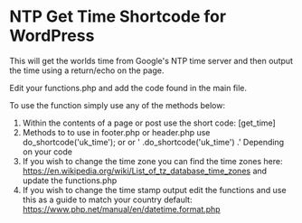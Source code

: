 # NTP Get Time Shortcode for WordPress

This will get the worlds time from Google's NTP time server and then output the time using a return/echo on the page. 

Edit your functions.php and add the code found in the main file.

To use the function simply use any of the methods below:

1. Within the contents of a page or post use the short code: [get_time]
2. Methods to to use in footer.php or header.php use do_shortcode('uk_time'); or <?= do_shortcode('uk_time'); ?> or ' .do_shortcode('uk_time') .' Depending on your code
3. If you wish to change the time zone you can find the time zones here: https://en.wikipedia.org/wiki/List_of_tz_database_time_zones and update the functions.php
4. If you wish to change the time stamp output edit the functions and use this as a guide to match your country default: https://www.php.net/manual/en/datetime.format.php
